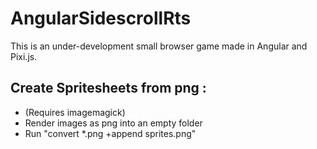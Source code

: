 # AngularSidescrollRts

This is an under-development small browser game made in Angular and Pixi.js.


## Create Spritesheets from png :
- (Requires imagemagick)
- Render images as png into an empty folder 
- Run "convert *.png +append sprites.png"
